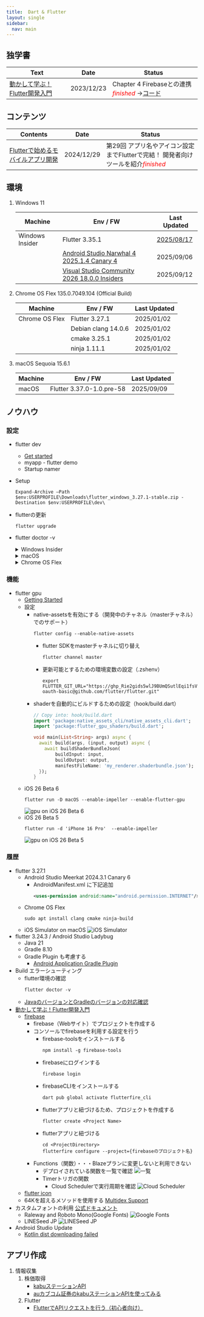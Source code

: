 ```yaml
---
title:  Dart & Flutter
layout: single
sidebar:
  nav: main
---
```

##  独学書

  |Text                                                                                |Date      |Status
  |------------------------------------------------------------------------------------|----------|---
  |[動かして学ぶ！Flutter開発入門](https://www.shoeisha.co.jp/book/detail/9784798177366) |2023/12/23|Chapter 4 Firebaseとの連携 <span style="color: red;">*finished*</span> ->[コード](https://github.com/Tatsukiyoshi/Weekend_Programming/tree/main/flutter/introduction)

##  コンテンツ

  |Contents                                                                        |Date      |Status
  |--------------------------------------------------------------------------------|----------|---
  |[Flutterで始めるモバイルアプリ開発](https://codezine.jp/article/corner/830)       |2024/12/29|第29回 アプリ名やアイコン設定までFlutterで完結！ 開発者向けツールを紹介<span style="color: red;">*finished*</span>

##  環境
  1. Windows 11

      |Machine        |Env / FW                                                              |Last Updated
      |---------------|----------------------------------------------------------------------|----------
      |Windows Insider|Flutter 3.35.1                                                        |[2025/08/17](https://docs.flutter.dev/release/release-notes)
      |               |[Android Studio Narwhal 4 2025.1.4 Canary 4](Kotlin#android-studio)   |2025/09/06
      |               |[Visual Studio Community 2026 18.0.0 Insiders](NET)                   |2025/09/12

  1. Chrome OS Flex 135.0.7049.104 (Official Build)

      |Machine        |Env / FW                     |Last Updated
      |---------------|-----------------------------|----------
      |Chrome OS Flex |Flutter 3.27.1               |2025/01/02
      |               |Debian clang 14.0.6          |2025/01/02
      |               |cmake 3.25.1                 |2025/01/02
      |               |ninja 1.11.1                 |2025/01/02

  1.  macOS Sequoia 15.6.1

      |Machine        |Env / FW                     |Last Updated
      |---------------|-----------------------------|----------
      |macOS          |Flutter 3.37.0-1.0.pre-58    |2025/09/09

##  ノウハウ
### 設定
  - flutter dev
    -  [Get started](https://docs.flutter.dev/get-started/install)
    -  myapp - flutter demo
    -  Startup namer
  - Setup
    ```
    Expand-Archive –Path $env:USERPROFILE\Downloads\flutter_windows_3.27.1-stable.zip -Destination $env:USERPROFILE\dev\
    ```
  - flutterの更新
    ```
    flutter upgrade
    ```
  - flutter doctor -v
    <details>
    <summary>
    Windows Insider
    </summary>

    ```
    [√] Flutter (Channel stable, 3.35.1, on Microsoft Windows [Version 10.0.26220.5790], locale ja-JP) [717ms]
        • Flutter version 3.35.1 on channel stable at C:\Users\taish\dev\flutter
        • Upstream repository https://github.com/flutter/flutter.git
        • Framework revision 20f8274939 (4 weeks ago), 2025-08-14 10:53:09 -0700
        • Engine revision 1e9a811bf8
        • Dart version 3.9.0
        • DevTools version 2.48.0
        • Feature flags: enable-web, enable-linux-desktop, enable-macos-desktop, enable-windows-desktop, enable-android, enable-ios,
          cli-animations, enable-lldb-debugging

    [√] Windows Version (Windows 11 or higher, 25H2, 2009) [2.8s]

    [√] Android toolchain - develop for Android devices (Android SDK version 36.1.0-rc1) [4.1s]
        • Android SDK at C:\Users\taish\AppData\Local\Android\Sdk
        • Emulator version 36.2.7.0 (build_id 14033747) (CL:N/A)
        • Platform android-CANARY, build-tools 36.1.0-rc1
        • ANDROID_HOME = C:\Users\taish\AppData\Local\Android\Sdk
        • Java binary at: D:\Program Files\Android\Android Studio\jbr\bin\java
          This is the JDK bundled with the latest Android Studio installation on this machine.
          To manually set the JDK path, use: `flutter config --jdk-dir="path/to/jdk"`.
        • Java version OpenJDK Runtime Environment (build 21.0.8+-14018985-b1038.68)
        • All Android licenses accepted.

    [√] Chrome - develop for the web [412ms]
        • Chrome at C:\Program Files\Google\Chrome\Application\chrome.exe

    [√] Visual Studio - develop Windows apps (Visual Studio Community 2026 18.0.0 Insiders) [411ms]
        • Visual Studio at D:\Program Files\Microsoft Visual Studio\18\Insiders
        • Visual Studio Community 2026 version 18.0.11010.61
        • The current Visual Studio installation is a pre-release version. It may not be supported by Flutter yet.
        • Windows 10 SDK version 10.0.26100.0

    [√] Android Studio (version 2025.1.4) [144ms]
        • Android Studio at D:\Program Files\Android\Android Studio
        • Flutter plugin can be installed from:
          https://plugins.jetbrains.com/plugin/9212-flutter
        • Dart plugin can be installed from:
          https://plugins.jetbrains.com/plugin/6351-dart
        • Java version OpenJDK Runtime Environment (build 21.0.8+-14018985-b1038.68)

    [√] IntelliJ IDEA Ultimate Edition (version 2025.2) [143ms]
        • IntelliJ at C:\Program Files\JetBrains\IntelliJ IDEA 252.23892.248
        • Flutter plugin version 85.3.2
        • Dart plugin version 252.25557.23

    [√] VS Code (version 1.104.0) [19ms]
        • VS Code at C:\Users\taish\AppData\Local\Programs\Microsoft VS Code
        • Flutter extension version 3.118.0

    [√] Connected device (3 available) [411ms]
        • Windows (desktop) • windows • windows-x64    • Microsoft Windows [Version 10.0.26220.5790]
        • Chrome (web)      • chrome  • web-javascript • Google Chrome 139.0.7258.155
        • Edge (web)        • edge    • web-javascript • Microsoft Edge 141.0.3537.13

    [√] Network resources [356ms]
        • All expected network resources are available.

    • No issues found!
    ```
    </details>

    <details>
    <summary>
    macOS
    </summary>

    ```
    [✓] Flutter (Channel master, 3.37.0-1.0.pre-58, on macOS 15.6.1 24G90 darwin-arm64, locale ja-JP) [1,038ms]
        • Flutter version 3.37.0-1.0.pre-58 on channel master at /Users/taishow2024/src/flutter
        • Upstream repository https://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:x-oauth-basic@github.com/flutter/flutter.git
        • FLUTTER_GIT_URL = https://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:x-oauth-basic@github.com/flutter/flutter.git
        • Framework revision 4277a18e13 (6 hours ago), 2025-09-09 03:17:28 -0400
        • Engine revision 4277a18e13
        • Dart version 3.10.0 (build 3.10.0-184.0.dev)
        • DevTools version 2.50.0
        • Feature flags: enable-web, enable-linux-desktop, enable-macos-desktop, enable-windows-desktop, enable-android, enable-ios, cli-animations,
          enable-native-assets, omit-legacy-version-file, enable-lldb-debugging

    [✓] Android toolchain - develop for Android devices (Android SDK version 36.1.0-rc1) [1,131ms]
        • Android SDK at /Users/taishow2024/Library/Android/sdk
        • Emulator version 36.1.9.0 (build_id 13823996) (CL:N/A)
        • Platform android-36, build-tools 36.1.0-rc1
        • Java binary at: /Applications/Android Studio.app/Contents/jbr/Contents/Home/bin/java
          This is the JDK bundled with the latest Android Studio installation on this machine.
          To manually set the JDK path, use: `flutter config --jdk-dir="path/to/jdk"`.
        • Java version OpenJDK Runtime Environment (build 21.0.7+-13880790-b1038.58)
        • All Android licenses accepted.

    [✓] Xcode - develop for iOS and macOS (Xcode 26.0) [851ms]
        • Xcode at /Applications/Xcode-beta.app/Contents/Developer
        • Build 17A5305k
        • CocoaPods version 1.16.2

    [✓] Chrome - develop for the web [5ms]
        • Chrome at /Applications/Google Chrome.app/Contents/MacOS/Google Chrome

    [✓] Connected device (3 available) [6.0s]
        • iPhone 16 Pro (mobile) • 105561CA-56A3-4CE1-923F-682DBDD99B52 • ios            • com.apple.CoreSimulator.SimRuntime.iOS-26-0 (simulator)
        • macOS (desktop)        • macos                                • darwin-arm64   • macOS 15.6.1 24G90 darwin-arm64
        • Chrome (web)           • chrome                               • web-javascript • Google Chrome 139.0.7258.155

    [✓] Network resources [394ms]
        • All expected network resources are available.

    • No issues found!
    ```
    </details>

    <details>
    <summary>
    Chrome OS Flex
    </summary>

    ```
    [✓] Flutter (Channel stable, 3.27.1, on Debian GNU/Linux 12 (bookworm) 6.6.54-05528-gdd4efe62d86b, locale en_US.UTF-8)
        • Flutter version 3.27.1 on channel stable at /home/taishow2006/src/flutter
        • Upstream repository https://github.com/flutter/flutter.git
        • Framework revision 17025dd882 (2 weeks ago), 2024-12-17 03:23:09 +0900
        • Engine revision cb4b5fff73
        • Dart version 3.6.0
        • DevTools version 2.40.2

    [✗] Android toolchain - develop for Android devices
        ✗ Unable to locate Android SDK.
          Install Android Studio from: https://developer.android.com/studio/index.html
          On first launch it will assist you in installing the Android SDK components.
          (or visit https://flutter.dev/to/linux-android-setup for detailed instructions).
          If the Android SDK has been installed to a custom location, please use
          `flutter config --android-sdk` to update to that location.


    [✗] Chrome - develop for the web (Cannot find Chrome executable at google-chrome)
        ! Cannot find Chrome. Try setting CHROME_EXECUTABLE to a Chrome executable.

    [✓] Linux toolchain - develop for Linux desktop
        • Debian clang version 14.0.6
        • cmake version 3.25.1
        • ninja version 1.11.1
        • pkg-config version 1.8.1

    [!] Android Studio (not installed)
        • Android Studio not found; download from https://developer.android.com/studio/index.html
          (or visit https://flutter.dev/to/linux-android-setup for detailed instructions).

    [✓] VS Code (version 1.96.2)
        • VS Code at /usr/share/code
        • Flutter extension version 3.102.0

    [✓] Connected device (1 available)
        • Linux (desktop) • linux • linux-x64 • Debian GNU/Linux 12 (bookworm) 6.6.54-05528-gdd4efe62d86b

    [✓] Network resources
        • All expected network resources are available.

    ! Doctor found issues in 3 categories.
    ```
    </details>
### 機能
  - flutter gpu
    - [Getting Started](https://medium.com/flutter/getting-started-with-flutter-gpu-f33d497b7c11)
    - 設定
      - native-assetsを有効にする（開発中のチャネル（masterチャネル）でのサポート）
        ```
        flutter config --enable-native-assets
        ```
        - flutter SDKをmasterチャネルに切り替え
          ```
          flutter channel master
          ```
        - 更新可能とするための環境変数の設定（.zshenv）
          ```
          export FLUTTER_GIT_URL="https://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:x-oauth-basic@github.com/flutter/flutter.git"
          ```
      - shaderを自動的にビルドするための設定（hook/build.dart）
        ```dart
        // Copy into: hook/build.dart
        import 'package:native_assets_cli/native_assets_cli.dart';
        import 'package:flutter_gpu_shaders/build.dart';

        void main(List<String> args) async {
          await build(args, (input, output) async {
            await buildShaderBundleJson(
                buildInput: input,
                buildOutput: output,
                manifestFileName: 'my_renderer.shaderbundle.json');
          });
        }
        ```
    - iOS 26 Beta 6
      ```
      flutter run -D macOS --enable-impeller --enable-flutter-gpu
      ```
      ![gpu on iOS 26 Beta 6](/images/flutter/20250820_gpu_iOS26_Beta6.png)
    - iOS 26 Beta 5
      ```
      flutter run -d 'iPhone 16 Pro'  --enable-impeller
      ```
      ![gpu on iOS 26 Beta 5](/images/flutter/20250811_gpu_iOS26_Beta5.png)
### 履歴
  - flutter 3.27.1
    - Android Studio Meerkat 2024.3.1 Canary 6
      - AndroidManifest.xml に下記追加
        ```xml
        <uses-permission android:name="android.permission.INTERNET"/>
        ```
    - Chrome OS Flex
      ```
      sudo apt install clang cmake ninja-build
      ```
    - iOS Simulator on macOS
      ![iOS Simulator](/images/flutter/20241229_iOS_Simulator.png)
  - flutter 3.24.3 / Android Studio Ladybug
    - Java 21
    - Gradle 8.10
    - Gradle Plugin も考慮する
      - [Android Application Gradle Plugin](https://mvnrepository.com/artifact/com.android.application)
  - Build エラーシューティング
    - flutter環境の確認
      ```
      flutter doctor -v
      ```
    - [JavaのバージョンとGradleのバージョンの対応確認](https://docs.gradle.org/current/userguide/compatibility.html#java)
  - [動かして学ぶ！Flutter開発入門](https://www.shoeisha.co.jp/book/detail/9784798177366)
    - [firebase](https://firebase.google.com)
      - firebase（Webサイト）でプロジェクトを作成する
      - コンソールでfirebaseを利用する設定を行う
        - firebase-toolsをインストールする
          ```
          npm install -g firebase-tools
          ```
        - firebaseにログインする
          ```
          firebase login
          ```
        - firebaseCLIをインストールする
          ```
          dart pub global activate flutterfire_cli
          ```
        - flutterアプリと紐づけるため、プロジェクトを作成する
          ```
          flutter create <Project Name>
          ```
        - flutterアプリと紐づける
          ```
          cd <ProjectDirectory>
          flutterfire configure --project={firebaseのプロジェクト名}
          ```
      - Functions（関数）・・・Blazeプランに変更しないと利用できない
        - デプロイされている関数を一覧で確認
          ![一覧](/images/flutter/20231202_firebase_functions.png)
        - Timerトリガの関数
          - Cloud Schedulerで実行周期を確認
            ![Cloud Scheduler](/images/flutter/20231202_firebase_timer_trigger_functions.png)
    - [flutter icon](https://icons8.jp/icons/set/flutter)
    - 64Kを超えるメソッドを使用する
      [Multidex Support](https://docs.flutter.dev/deployment/android#enabling-multidex-support)
  - カスタムフォントの利用
    [公式ドキュメント](https://docs.flutter.dev/cookbook/design/fonts)
    - Raleway and Roboto Mono(Google Fonts)
      ![Google Fonts](/images/flutter/Custom_Fonts_Google.png)
    - LINESeed JP
      ![LINESeed JP](/images/flutter/Custom_Fonts_LINE.png)
  - Android Studio Update
    - [Kotlin dist downloading failed](https://github.com/flutter/flutter/issues/126248)

##  アプリ作成
  1.  情報収集
      1.  株価取得
          -   [kabuステーションAPI](https://kabu.com/company/lp/lp90.html)
          -   [auカブコム証券のkabuステーションAPIを使ってみる](https://qiita.com/hmdsg/items/c6842fe87ec4e0365241)
      1.  Flutter
          -   [FlutterでAPIリクエストを行う（初心者向け）](https://qiita.com/kitanote/items/c4282b0112fa9d27dcd2)
